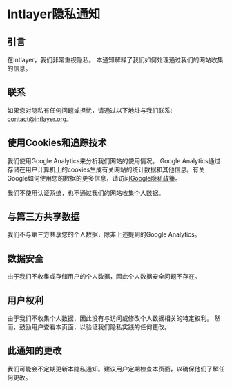 # Intlayer隐私通知

## 引言

在Intlayer，我们非常重视隐私。 本通知解释了我们如何处理通过我们的网站收集的信息。

## 联系

如果您对隐私有任何问题或担忧，请通过以下地址与我们联系: [contact@intlayer.org](mailto:contact@intlayer.org)。

## 使用Cookies和追踪技术

我们使用Google Analytics来分析我们网站的使用情况。 Google Analytics通过存储在用户计算机上的cookies生成有关网站的统计数据和其他信息。有关Google如何使用您的数据的更多信息，请访问[Google隐私政策](https://policies.google.com/privacy)。

我们不使用认证系统，也不通过我们的网站收集个人数据。

## 与第三方共享数据

我们不与第三方共享您的个人数据，除非上述提到的Google Analytics。

## 数据安全

由于我们不收集或存储用户的个人数据，因此个人数据安全问题不存在。

## 用户权利

由于我们不收集个人数据，因此没有与访问或修改个人数据相关的特定权利。 然而，鼓励用户查看本页面，以验证我们隐私实践的任何更改。

## 此通知的更改

我们可能会不定期更新本隐私通知。建议用户定期检查本页面，以确保他们了解任何更改。
